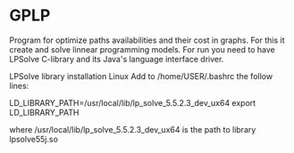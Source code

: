 # GPLP

Program for optimize paths availabilities and their cost in graphs. For this it create and solve linnear programming models.
For run you need to have LPSolve C-library and its Java's language interface driver. 

LPSolve library installation Linux
Add to /home/USER/.bashrc the follow lines:

LD_LIBRARY_PATH=/usr/local/lib/lp_solve_5.5.2.3_dev_ux64
export LD_LIBRARY_PATH

where /usr/local/lib/lp_solve_5.5.2.3_dev_ux64 is the path to library lpsolve55j.so

